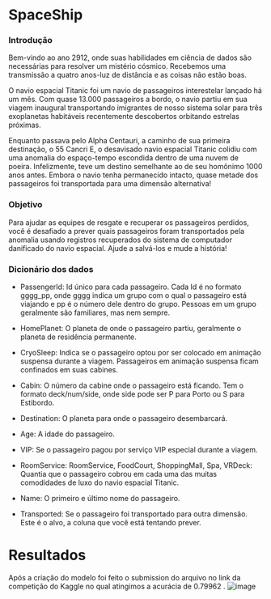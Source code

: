 # SpaceShip

### Introdução

Bem-vindo ao ano 2912, onde suas habilidades em ciência de dados são necessárias para resolver um mistério cósmico. Recebemos uma transmissão a quatro anos-luz de distância e as coisas não estão boas.

O navio espacial Titanic foi um navio de passageiros interestelar lançado há um mês. Com quase 13.000 passageiros a bordo, o navio partiu em sua viagem inaugural transportando imigrantes de nosso sistema solar para três exoplanetas habitáveis ​​recentemente descobertos orbitando estrelas próximas.

Enquanto passava pelo Alpha Centauri, a caminho de sua primeira destinação, o 55 Cancri E, o desavisado navio espacial Titanic colidiu com uma anomalia do espaço-tempo escondida dentro de uma nuvem de poeira. Infelizmente, teve um destino semelhante ao de seu homônimo 1000 anos antes. Embora o navio tenha permanecido intacto, quase metade dos passageiros foi transportada para uma dimensão alternativa!

### Objetivo

Para ajudar as equipes de resgate e recuperar os passageiros perdidos, você é desafiado a prever quais passageiros foram transportados pela anomalia usando registros recuperados do sistema de computador danificado do navio espacial. Ajude a salvá-los e mude a história!

### Dicionário dos dados

+ PassengerId: Id único para cada passageiro. Cada Id é no formato gggg_pp, onde gggg indica um grupo com o qual o passageiro está viajando e pp é o número dele dentro do grupo. Pessoas em um grupo geralmente são familiares, mas nem sempre.

+ HomePlanet: O planeta de onde o passageiro partiu, geralmente o planeta de residência permanente.

+ CryoSleep: Indica se o passageiro optou por ser colocado em animação suspensa durante a viagem. Passageiros em animação suspensa ficam confinados em suas cabines.

+ Cabin: O número da cabine onde o passageiro está ficando. Tem o formato deck/num/side, onde side pode ser P para Porto ou S para Estibordo.

+ Destination: O planeta para onde o passageiro desembarcará.

+ Age: A idade do passageiro.

+ VIP: Se o passageiro pagou por serviço VIP especial durante a viagem.

+ RoomService: RoomService, FoodCourt, ShoppingMall, Spa, VRDeck: Quantia que o passageiro cobrou em cada uma das muitas comodidades de luxo do navio espacial Titanic.

+ Name: O primeiro e último nome do passageiro.

+ Transported: Se o passageiro foi transportado para outra dimensão. Este é o alvo, a coluna que você está tentando prever.

# Resultados
Após a criação do modelo foi feito o submission do arquivo no link da competição do Kaggle no qual atingimos a acurácia de 0.79962
.
![image](https://user-images.githubusercontent.com/118780563/214736307-2cc04823-36fa-4a9d-a9cf-09c829d3ae8f.png)
